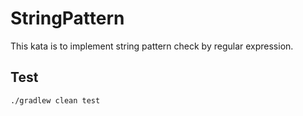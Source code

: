 # StringPattern

This kata is to implement string pattern check by regular expression.

## Test
```
./gradlew clean test
```
